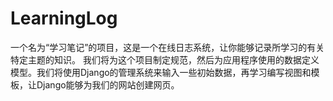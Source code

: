 # LearningLog
一个名为“学习笔记”的项目，这是一个在线日志系统，让你能够记录所学习的有关特定主题的知识。
我们将为这个项目制定规范，然后为应用程序使用的数据定义模型。我们将使用Django的管理系统来输入一些初始数据，再学习编写视图和模板，让Django能够为我们的网站创建网页。

